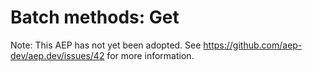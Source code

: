 # Batch methods: Get

Note: This AEP has not yet been adopted. See
https://github.com/aep-dev/aep.dev/issues/42 for more information.
